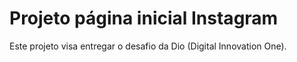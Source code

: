 # Projeto página inicial Instagram

Este projeto visa entregar o desafio da Dio (Digital Innovation One).